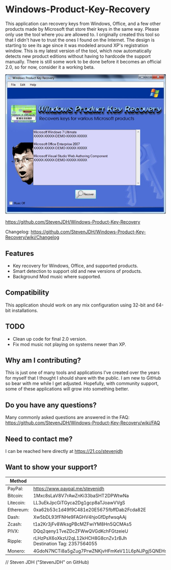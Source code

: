 # Windows-Product-Key-Recovery
This application can recovery keys from Windows, Office, and a few other products made by Microsoft that store their keys in the same way. Please only use the tool where you are allowed to. I originally created this tool so that I didn't have to trust the ones I found on the Internet. The design is starting to see its age since it was modeled around XP's registration window. This is my latest version of the tool, which now automatically detects new product editions without having to hardcode the support manually. There is still some work to be done before it becomes an official 2.0, so for now, consider it a working beta.

![alt text](https://github.com/StevenJDH/Windows-Product-Key-Recovery/raw/master/WPKR-SS.jpg "Screenshot")

https://github.com/StevenJDH/Windows-Product-Key-Recovery

Changelog: https://github.com/StevenJDH/Windows-Product-Key-Recovery/wiki/Changelog

## Features
* Key recovery for Windows, Office, and supported products.
* Smart detection to support old and new versions of products.
* Background Mod music where supported.

## Compatibility

This application should work on any mix configuration using 32-bit and 64-bit installations.

## TODO
* Clean up code for final 2.0 version.
* Fix mod music not playing on systems newer than XP.

## Why am I contributing?
This is just one of many tools and applications I’ve created over the years for myself that I thought I should share with the public. I am new to GitHub so bear with me while I get adjusted. Hopefully, with community support, some of these applications will grow into something better.

## Do you have any questions?
Many commonly asked questions are answered in the FAQ:
https://github.com/StevenJDH/Windows-Product-Key-Recovery/wiki/FAQ

## Need to contact me?
I can be reached here directly at https://21.co/stevenjdh

## Want to show your support?
Method | Address
------------ | -------------
PayPal: | https://www.paypal.me/stevenjdh
Bitcoin: | 1Mxc8sLaV8V7rAwZnKi33baSHT2DPWtwNa
Litecoin: | LL3uEkJpcGiTGyca2Dg1gcp8aTJoawVVgS
Ethereum: | 0xa62b53c1d49f9C481e20E5675fbffDab2Fcda82E
Dash: | Xw5bDL93fFNHe9FAGHV4hjoGfDpfwsqAAj
Zcash: | t1a2Kr3jFv8WksgPBcMZFwiYM8Hn5QCMAs5
PIVX:  | DQq2qeny1TveZDcZFWwQVGdKchFGtzeieU
Ripple: | rLHzPsX6oXkzU2qL12kHCH8G8cnZv1rBJh<br />Destination Tag: 2357564055
Monero: | 4GdoN7NCTi8a5gZug7PrwZNKjvHFmKeV11L6pNJPgj5QNEHsN6eeX3DaAQFwZ1ufD4LYCZKArktt113W7QjWvQ7CWDXrwM8yCGgEdhV3Wt


// Steven JDH ("StevenJDH" on GitHub)
